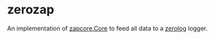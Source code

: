 # zerozap
An implementation of [zapcore.Core](https://pkg.go.dev/go.uber.org/zap/zapcore#Core)
to feed all data to a [zerolog](https://github.com/rs/zerolog) logger.
